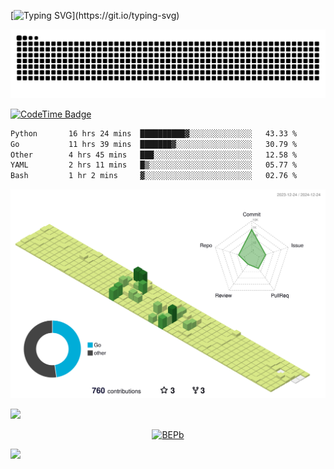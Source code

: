 [![Typing SVG](https://readme-typing-svg.demolab.com?font=JetBrains+Mono&duration=3000&center=true&vCenter=true&multiline=true&repeat=false&width=800&height=80&lines=Welcome+to+KevinMatt's+workshop;Do+not+go+gentle+into+that+good+night.)](https://git.io/typing-svg)

![snake-grid](https://raw.githubusercontent.com/kevinmatthe/kevinmatthe/output/github-contribution-grid-snake-dark.svg)

[![CodeTime Badge](https://img.shields.io/endpoint?style=flat-square&color=222&url=https%3A%2F%2Fapi.codetime.dev%2Fshield%3Fid%3D30418%26project%3D%26in=0)](https://codetime.dev)

<!--START_SECTION:waka-->

```txt
Python       16 hrs 24 mins  ██████████▓░░░░░░░░░░░░░░   43.33 %
Go           11 hrs 39 mins  ███████▓░░░░░░░░░░░░░░░░░   30.79 %
Other        4 hrs 45 mins   ███░░░░░░░░░░░░░░░░░░░░░░   12.58 %
YAML         2 hrs 11 mins   █▒░░░░░░░░░░░░░░░░░░░░░░░   05.77 %
Bash         1 hr 2 mins     ▓░░░░░░░░░░░░░░░░░░░░░░░░   02.76 %
```

<!--END_SECTION:waka-->

<!--   profile-green-animate -->
![](./profile-3d-contrib/profile-green-animate.svg)

<!--  2d history skills -->
<img src="https://cr-skills-chart-widget.azurewebsites.net/api/api?username=kevinmatthe" width="auto"></img>

<p align="center"> 
<a href="https://github.com/ryo-ma/github-profile-trophy"><img src="https://github-profile-trophy.vercel.app/?username=kevinmatthe" alt="BEPb" /></a>
</p>

<img src="https://cr-ss-service.azurewebsites.net/api/ScreenShot?widget=summary&username=kevinmatthe" width="auto"></img>
